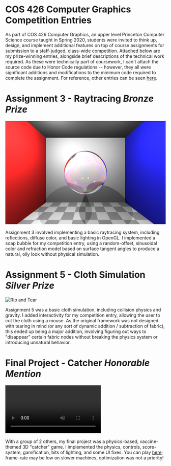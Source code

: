 # COS 426 Computer Graphics Competition Entries
As part of COS 426 Computer Graphics, an upper level Princeton Computer Science course taught in Spring 2020, students were invited to think up, design, and implement additional features on top of course assignments for submission to a staff-judged, class-wide competition. Attached below are my prize-winning entries, alongside brief descriptions of the technical work required. As these were technically part of coursework, I can't attach the source code due to Honor Code regulations -- however, they all were significant additions and modifications to the minimum code required to complete the assignment. For reference, other entries can be seen [here](https://www.cs.princeton.edu/courses/archive/spring20/cos426/gallery).

# Assignment 3 - Raytracing *Bronze Prize*
![Soap Bubble](ContestSubmissions/A3/art-jak4-bubble.png)

Assignment 3 involved implementing a basic raytracing system, including reflections, diffuse color, and basic lighting in OpenGL. I implemented a soap bubble for my competition entry, using a random-offset, sinusoidal color and refraction model based on surface tangent angles to produce a natural, oily look without physical simulation.

# Assignment 5 - Cloth Simulation *Silver Prize*
![Rip and Tear](ContestSubmissions/A5/rip2.gif)

Assignment 5 was a basic cloth simulation, including collision physics and gravity. I added interactivity for my competition entry, allowing the user to cut the cloth using a mouse. As the original framework was not designed with tearing in mind (or any sort of dynamic addition / subtraction of fabric), this ended up being a major addition, involving figuring out ways to "disappear" certain fabric nodes without breaking the physics system or introducing unnatural behavior.

# Final Project - Catcher *Honorable Mention*

![Catcher Gameplay](ContestSubmissions/FinalProject/backup.mp4)

With a group of 2 others, my final project was a physics-based, vaccine-themed 3D "catcher" game. I implemented the physics, controls, score-system, gamification, bits of lighting, and some UI fixes. You can play [here](https://kirkhamj16.github.io/426-catcher/); frame-rate may be low on slower machines, optimization was not a priority!
